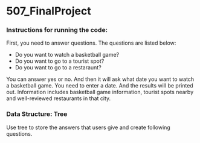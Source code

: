 # 507_FinalProject

### Instructions for running the code:
First, you need to answer questions. The questions are listed below:
- Do you want to watch a basketball game?
- Do you want to go to a tourist spot?
- Do you want to go to a restaraunt?

You can answer yes or no. And then it will ask what date you want to watch a basketball game. 
You need to enter a date. And the results will be printed out.
Information includes basketball game information, tourist spots nearby and well-reviewed restaurants in that city.

### Data Structure: Tree
Use tree to store the answers that users give and create following questions.
